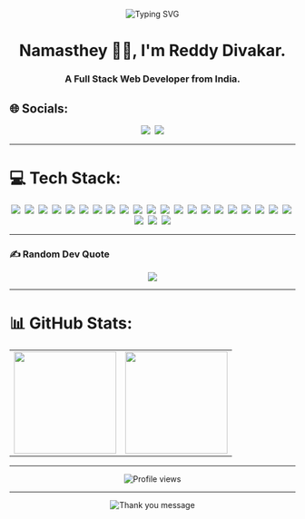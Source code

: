 <p align="center">
  <img src="https://readme-typing-svg.herokuapp.com?font=Fira+Code&size=28&pause=1000&color=DC5EFF&center=true&vCenter=true&width=435&lines=Namasthey+%F0%9F%99%8F%F0%9F%8F%BB%2C+I'm+Reddy+Divakar.;A+Full+Stack+Web+Developer+from+India" alt="Typing SVG" />
</p>

<h1 align="center">Namasthey 🙏🏻, I'm Reddy Divakar.</h1>
<h3 align="center">A Full Stack Web Developer from India.</h3>


## 🌐 Socials:
<p align="center">
  <a href="https://linkedin.com/in/reddy-divakar-56ba20259"><img src="https://img.shields.io/badge/LinkedIn-%230077B5.svg?logo=linkedin&logoColor=white" /></a>&nbsp;
  <a href="mailto:reddydivakar4832@gmail.com"><img src="https://img.shields.io/badge/Email-D14836?logo=gmail&logoColor=white" /></a>
</p>

---

# 💻 Tech Stack:
<p align="center">
  <img src="https://img.shields.io/badge/html5-%23E34F26.svg?style=for-the-badge&logo=html5&logoColor=white"/>&nbsp;
  <img src="https://img.shields.io/badge/java-%23ED8B00.svg?style=for-the-badge&logo=openjdk&logoColor=white"/>&nbsp;
  <img src="https://img.shields.io/badge/javascript-%23323330.svg?style=for-the-badge&logo=javascript&logoColor=%23F7DF1E"/>&nbsp;
  <img src="https://img.shields.io/badge/css3-%231572B6.svg?style=for-the-badge&logo=css3&logoColor=white"/>&nbsp;
  <img src="https://img.shields.io/badge/c-%2300599C.svg?style=for-the-badge&logo=c&logoColor=white"/>&nbsp;
  <img src="https://img.shields.io/badge/c++-%2300599C.svg?style=for-the-badge&logo=c%2B%2B&logoColor=white"/>&nbsp;
  <img src="https://img.shields.io/badge/tailwindcss-%2338B2AC.svg?style=for-the-badge&logo=tailwind-css&logoColor=white"/>&nbsp;
  <img src="https://img.shields.io/badge/python-3670A0?style=for-the-badge&logo=python&logoColor=ffdd54"/>&nbsp;
  <img src="https://img.shields.io/badge/angular-%23DD0031.svg?style=for-the-badge&logo=angular&logoColor=white"/>&nbsp;
  <img src="https://img.shields.io/badge/ejs-%23B4CA65.svg?style=for-the-badge&logo=ejs&logoColor=black"/>&nbsp;
  <img src="https://img.shields.io/badge/node.js-6DA55F?style=for-the-badge&logo=node.js&logoColor=white"/>&nbsp;
  <img src="https://img.shields.io/badge/NODEMON-%23323330.svg?style=for-the-badge&logo=nodemon&logoColor=%BBDEAD"/>&nbsp;
  <img src="https://img.shields.io/badge/NPM-%23CB3837.svg?style=for-the-badge&logo=npm&logoColor=white"/>&nbsp;
  <img src="https://img.shields.io/badge/react-%2320232a.svg?style=for-the-badge&logo=react&logoColor=%2361DAFB"/>&nbsp;
  <img src="https://img.shields.io/badge/MongoDB-%234ea94b.svg?style=for-the-badge&logo=mongodb&logoColor=white"/>&nbsp;
  <img src="https://img.shields.io/badge/mysql-4479A1.svg?style=for-the-badge&logo=mysql&logoColor=white"/>&nbsp;
  <img src="https://img.shields.io/badge/postgres-%23316192.svg?style=for-the-badge&logo=postgresql&logoColor=white"/>&nbsp;
  <img src="https://img.shields.io/badge/pandas-%23150458.svg?style=for-the-badge&logo=pandas&logoColor=white"/>&nbsp;
  <img src="https://img.shields.io/badge/numpy-%23013243.svg?style=for-the-badge&logo=numpy&logoColor=white"/>&nbsp;
  <img src="https://img.shields.io/badge/plotly-%233F4F75.svg?style=for-the-badge&logo=plotly&logoColor=white"/>&nbsp;
  <img src="https://img.shields.io/badge/git-%23F05033.svg?style=for-the-badge&logo=git&logoColor=white"/>&nbsp;
  <img src="https://img.shields.io/badge/github-%23121011.svg?style=for-the-badge&logo=github&logoColor=white"/>&nbsp;
  <img src="https://img.shields.io/badge/cisco-%23049fd9.svg?style=for-the-badge&logo=cisco&logoColor=black"/>&nbsp;
  <img src="https://img.shields.io/badge/postman-FF6C37?style=for-the-badge&logo=postman&logoColor=white"/>
</p>

---

### ✍️ Random Dev Quote
<p align="center">
  <img src="https://quotes-github-readme.vercel.app/api?type=horizontal&theme=radical" />
</p>

---

# 📊 GitHub Stats:
<table align="center">
  <tr>
    <td align="center">
      <img src="https://github-readme-stats.vercel.app/api?username=Divakar0704&theme=radical&hide_border=false&include_all_commits=true&count_private=true&hide_title=true" height="180px"/>
    </td>
    <td align="center">
      <img src="https://github-readme-stats.vercel.app/api/top-langs/?username=Divakar0704&theme=radical&hide_border=false&layout=compact&hide_title=true" height="180px"/>
    </td>
  </tr>
</table>

---

<p align="center">
  <img src="https://komarev.com/ghpvc/?username=divakar0704&label=Profile%20views&color=DC5EFF&style=flat" alt="Profile views" />
</p>

---

<p align="center">
  <img src="https://readme-typing-svg.demolab.com?font=Fira+Code&size=22&duration=3000&pause=1000&color=DC5EFF&center=true&vCenter=true&width=435&lines=Thank+you+for+visiting!+Have+a+great+day!+🚀" alt="Thank you message" />
</p>
